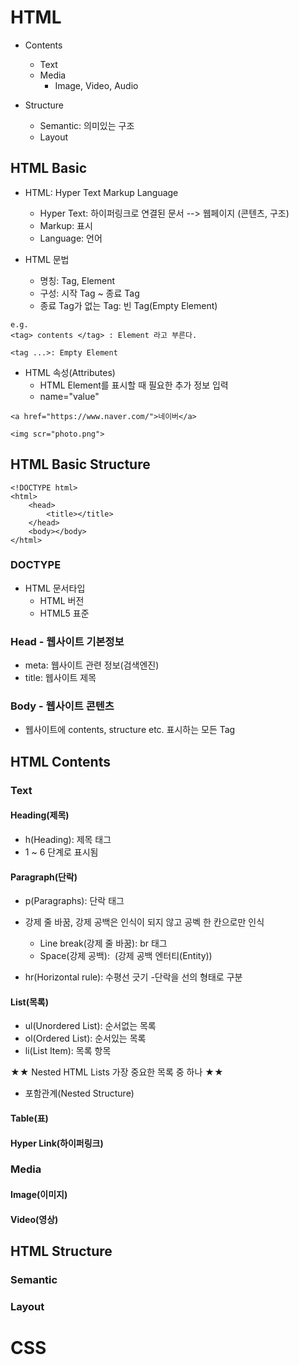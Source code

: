 # HTML
- Contents
    - Text
    - Media
        - Image, Video, Audio

- Structure
    - Semantic: 의미있는 구조
    - Layout

## HTML Basic
- HTML: Hyper Text Markup Language
    - Hyper Text: 하이퍼링크로 연결된 문서 --> 웹페이지 (콘텐츠, 구조)
    - Markup: 표시
    - Language: 언어

- HTML 문법
    - 명칭: Tag, Element
    - 구성: 시작 Tag ~ 종료 Tag
    - 종료 Tag가 없는 Tag: 빈 Tag(Empty Element)
```
e.g.
<tag> contents </tag> : Element 라고 부른다.

<tag ...>: Empty Element
```

- HTML 속성(Attributes)
    - HTML Element를 표시할 때 필요한 추가 정보 입력
    - name="value"
```
<a href="https://www.naver.com/">네이버</a>

<img scr="photo.png">
```

## HTML Basic Structure
```
<!DOCTYPE html>
<html>
    <head>
        <title></title>
    </head>
    <body></body>
</html>
```

### DOCTYPE
- HTML 문서타입
    - HTML 버전
    - HTML5 표준

### Head - 웹사이트 기본정보
- meta: 웹사이트 관련 정보(검색엔진)
- title: 웹사이트 제목

### Body - 웹사이트 콘텐츠
- 웹사이트에 contents, structure etc. 표시하는 모든 Tag

## HTML Contents

### Text

#### Heading(제목)
- h(Heading): 제목 태그
- 1 ~ 6 단계로 표시됨

#### Paragraph(단락)
- p(Paragraphs): 단락 태그
- 강제 줄 바꿈, 강제 공백은 인식이 되지 않고 공벡 한 칸으로만 인식
    - Line break(강제 줄 바꿈): br 태그
    - Space(강제 공백): &nbsp;(강제 공백 엔터티(Entity))

- hr(Horizontal rule): 수평선 긋기
    -단락을 선의 형태로 구분

#### List(목록)
- ul(Unordered List): 순서없는 목록
- ol(Ordered List): 순서있는 목록
- li(List Item): 목록 항목

★★ Nested HTML Lists 가장 중요한 목록 중 하나 ★★
- 포함관계(Nested Structure)


#### Table(표)

#### Hyper Link(하이퍼링크)


### Media
#### Image(이미지)
#### Video(영상)


## HTML Structure

### Semantic

### Layout


# CSS
